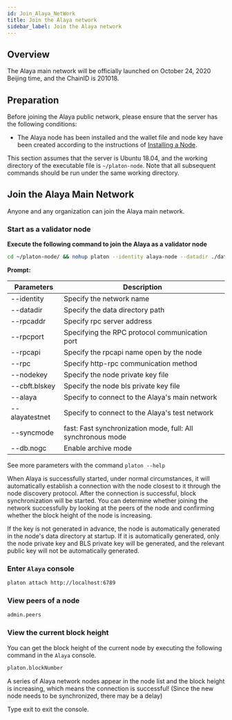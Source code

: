 ```yaml
---
id: Join_Alaya_NetWork
title: Join the Alaya network
sidebar_label: Join the Alaya network
---
```


## Overview

The Alaya main network will be officially launched on October 24, 2020 Beijing time, and the ChainID is 201018.


## Preparation

Before joining the Alaya public network, please ensure that the server has the following conditions:

- The Alaya node has been installed and the wallet file and node key have been created according to the instructions of [Installing a Node](/alaya-devdocs/en/Install_Node).

This section assumes that the server is Ubuntu 18.04, and the working directory of the executable file is `~/platon-node`. Note that all subsequent commands should be run under the same working directory.




## Join the Alaya Main Network

Anyone and any organization can join the Alaya main network.


### Start as a validator node

**Execute the following command to join the Alaya as a validator node**

```bash
cd ~/platon-node/ && nohup platon --identity alaya-node --datadir ./data --port 16789 --alaya --rpcport 6789 --rpcapi "db,platon,net,web3,admin,personal" --rpc --nodekey ./data/nodekey --cbft.blskey ./data/blskey --verbosity 3 --rpcaddr 127.0.0.1 --syncmode "fast" > ./data/platon.log 2>&1 &
```

**Prompt:**

| **Parameters** | **Description**                                             |
| -------------- | ----------------------------------------------------------- |
| --identity     | Specify the network name                                    |
| --datadir      | Specify the data directory path                             |
| --rpcaddr      | Specify rpc server address                                  |
| --rpcport      | Specifying the RPC protocol communication port              |
| --rpcapi       | Specify the rpcapi name open by the node                    |
| --rpc          | Specify http-rpc communication method                       |
| --nodekey      | Specify the node private key file                           |
| --cbft.blskey  | Specify the node bls private key file                       |
| --alaya        | Specify to connect to the Alaya's main network              |
| --alayatestnet | Specify to connect to the Alaya's test network              |
| --syncmode     | fast: Fast synchronization mode, full: All synchronous mode |
| --db.nogc      | Enable archive mode                                         |

See more parameters with the command `platon --help`

When Alaya is successfully started, under normal circumstances, it will automatically establish a connection with the node closest to it through the node discovery protocol. After the connection is successful, block synchronization will be started. You can determine whether joining the network successfully by looking at the peers of the node and confirming whether the block height of the node is increasing.

If the key is not generated in advance, the node is automatically generated in the node's data directory at startup. If it is automatically generated, only the node private key and BLS private key will be generated, and the relevant public key will not be automatically generated.



### Enter `Alaya` console

```bash
platon attach http://localhost:6789
```

### View peers of a node

```bash
admin.peers
```



### View the current block height

You can get the block height of the current node by executing the following command in the `Alaya` console.

```bash
platon.blockNumber
```

A series of Alaya network nodes appear in the node list and the block height is increasing, which means the connection is successful! (Since the new node needs to be synchronized, there may be a delay)

Type exit to exit the console.